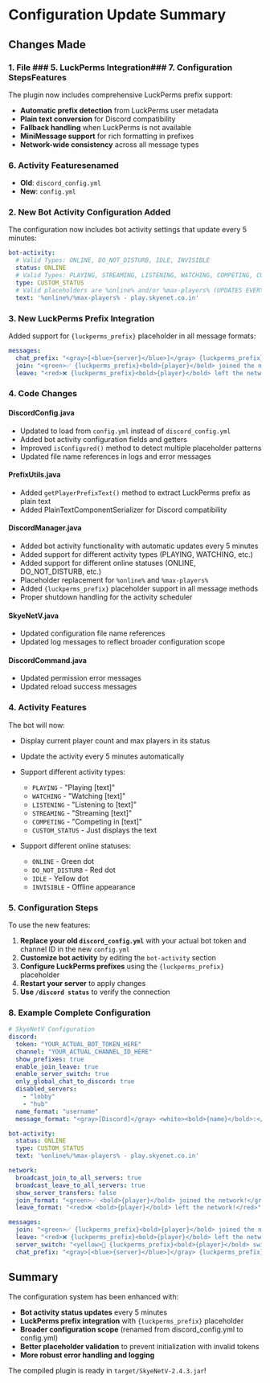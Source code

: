 # Configuration Update Summary

## Changes Made

### 1. File ### 5. LuckPerms Integration### 7. Configuration StepsFeatures

The plugin now includes comprehensive LuckPerms prefix support:
- **Automatic prefix detection** from LuckPerms user metadata
- **Plain text conversion** for Discord compatibility
- **Fallback handling** when LuckPerms is not available
- **MiniMessage support** for rich formatting in prefixes
- **Network-wide consistency** across all message types

### 6. Activity Featuresenamed
- **Old**: `discord_config.yml`
- **New**: `config.yml`

### 2. New Bot Activity Configuration Added

The configuration now includes bot activity settings that update every 5 minutes:

```yaml
bot-activity:
  # Valid Types: ONLINE, DO_NOT_DISTURB, IDLE, INVISIBLE
  status: ONLINE
  # Valid Types: PLAYING, STREAMING, LISTENING, WATCHING, COMPETING, CUSTOM_STATUS
  type: CUSTOM_STATUS
  # Valid placeholders are %online% and/or %max-players% (UPDATES EVERY 5 MINUTES)
  text: '%online%/%max-players% - play.skyenet.co.in'
```

### 3. New LuckPerms Prefix Integration

Added support for `{luckperms_prefix}` placeholder in all message formats:

```yaml
messages:
  chat_prefix: "<gray>[<blue>{server}</blue>]</gray> {luckperms_prefix}<white><bold>{player}</bold>:</white> "
  join: "<green>✅ {luckperms_prefix}<bold>{player}</bold> joined the network!</green>"
  leave: "<red>❌ {luckperms_prefix}<bold>{player}</bold> left the network!</red>"
```

### 4. Code Changes

#### DiscordConfig.java
- Updated to load from `config.yml` instead of `discord_config.yml`
- Added bot activity configuration fields and getters
- Improved `isConfigured()` method to detect multiple placeholder patterns
- Updated file name references in logs and error messages

#### PrefixUtils.java
- Added `getPlayerPrefixText()` method to extract LuckPerms prefix as plain text
- Added PlainTextComponentSerializer for Discord compatibility

#### DiscordManager.java
- Added bot activity functionality with automatic updates every 5 minutes
- Added support for different activity types (PLAYING, WATCHING, etc.)
- Added support for different online statuses (ONLINE, DO_NOT_DISTURB, etc.)
- Placeholder replacement for `%online%` and `%max-players%`
- Added `{luckperms_prefix}` placeholder support in all message methods
- Proper shutdown handling for the activity scheduler

#### SkyeNetV.java
- Updated configuration file name references
- Updated log messages to reflect broader configuration scope

#### DiscordCommand.java
- Updated permission error messages
- Updated reload success messages

### 4. Activity Features

The bot will now:
- Display current player count and max players in its status
- Update the activity every 5 minutes automatically
- Support different activity types:
  - `PLAYING` - "Playing [text]"
  - `WATCHING` - "Watching [text]"
  - `LISTENING` - "Listening to [text]"
  - `STREAMING` - "Streaming [text]"
  - `COMPETING` - "Competing in [text]"
  - `CUSTOM_STATUS` - Just displays the text

- Support different online statuses:
  - `ONLINE` - Green dot
  - `DO_NOT_DISTURB` - Red dot
  - `IDLE` - Yellow dot
  - `INVISIBLE` - Offline appearance

### 5. Configuration Steps

To use the new features:

1. **Replace your old `discord_config.yml`** with your actual bot token and channel ID in the new `config.yml`
2. **Customize bot activity** by editing the `bot-activity` section
3. **Configure LuckPerms prefixes** using the `{luckperms_prefix}` placeholder
4. **Restart your server** to apply changes
5. **Use `/discord status`** to verify the connection

### 8. Example Complete Configuration

```yaml
# SkyeNetV Configuration
discord:
  token: "YOUR_ACTUAL_BOT_TOKEN_HERE"
  channel: "YOUR_ACTUAL_CHANNEL_ID_HERE"
  show_prefixes: true
  enable_join_leave: true
  enable_server_switch: true
  only_global_chat_to_discord: true
  disabled_servers:
    - "lobby"
    - "hub"
  name_format: "username"
  message_format: "<gray>[Discord]</gray> <white><bold>{name}</bold>:</white> {message}"

bot-activity:
  status: ONLINE
  type: CUSTOM_STATUS
  text: '%online%/%max-players% - play.skyenet.co.in'

network:
  broadcast_join_to_all_servers: true
  broadcast_leave_to_all_servers: true
  show_server_transfers: false
  join_format: "<green>✅ <bold>{player}</bold> joined the network!</green>"
  leave_format: "<red>❌ <bold>{player}</bold> left the network!</red>"

messages:
  join: "<green>✅ {luckperms_prefix}<bold>{player}</bold> joined the network!</green>"
  leave: "<red>❌ {luckperms_prefix}<bold>{player}</bold> left the network!</red>"
  server_switch: "<yellow>🔄 {luckperms_prefix}<bold>{player}</bold> switched from <italic>{from}</italic> to <italic>{to}</italic></yellow>"
  chat_prefix: "<gray>[<blue>{server}</blue>]</gray> {luckperms_prefix}<white><bold>{player}</bold>:</white> "
```

## Summary

The configuration system has been enhanced with:
- **Bot activity status updates** every 5 minutes
- **LuckPerms prefix integration** with `{luckperms_prefix}` placeholder
- **Broader configuration scope** (renamed from discord_config.yml to config.yml)
- **Better placeholder validation** to prevent initialization with invalid tokens
- **More robust error handling and logging**

The compiled plugin is ready in `target/SkyeNetV-2.4.3.jar`!

